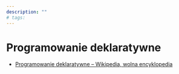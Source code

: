```yaml
---
description: ""
# tags:
---
```


# Programowanie deklaratywne

- [Programowanie deklaratywne – Wikipedia, wolna encyklopedia](https://pl.wikipedia.org/wiki/Programowanie_deklaratywne)
